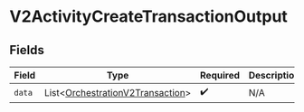 # V2ActivityCreateTransactionOutput


## Fields

| Field                                                                                 | Type                                                                                  | Required                                                                              | Description                                                                           |
| ------------------------------------------------------------------------------------- | ------------------------------------------------------------------------------------- | ------------------------------------------------------------------------------------- | ------------------------------------------------------------------------------------- |
| `data`                                                                                | List<[OrchestrationV2Transaction](../../models/shared/OrchestrationV2Transaction.md)> | :heavy_check_mark:                                                                    | N/A                                                                                   |